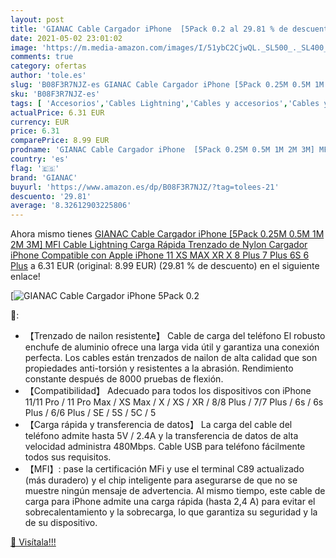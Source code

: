 ```yaml
---
layout: post
title: 'GIANAC Cable Cargador iPhone  [5Pack 0.2 al 29.81 % de descuento'
date: 2021-05-02 23:01:02
image: 'https://m.media-amazon.com/images/I/51ybC2CjwQL._SL500_._SL400_.jpg'
comments: true
category: ofertas
author: 'tole.es'
slug: 'B08F3R7NJZ-es GIANAC Cable Cargador iPhone [5Pack 0.25M 0.5M 1M 2M 3M]...'
sku: 'B08F3R7NJZ-es'
tags: [ 'Accesorios','Cables Lightning','Cables y accesorios','Cables y conectores','Informática','apple','gianac','iphone', ]
actualPrice: 6.31 EUR
currency: EUR
price: 6.31
comparePrice: 8.99 EUR
prodname: 'GIANAC Cable Cargador iPhone  [5Pack 0.25M 0.5M 1M 2M 3M] MFI Cable Lightning Carga Rápida Trenzado de Nylon Cargador iPhone Compatible con Apple iPhone 11 XS MAX XR X 8 Plus 7 Plus 6S 6 Plus'
country: 'es'
flag: '🇪🇸'
brand: 'GIANAC'
buyurl: 'https://www.amazon.es/dp/B08F3R7NJZ/?tag=tolees-21'
descuento: '29.81'
average: '8.32612903225806'
---
```


Ahora mismo tienes [GIANAC Cable Cargador iPhone  [5Pack 0.25M 0.5M 1M 2M 3M] MFI Cable Lightning Carga Rápida Trenzado de Nylon Cargador iPhone Compatible con Apple iPhone 11 XS MAX XR X 8 Plus 7 Plus 6S 6 Plus](https://www.amazon.es/dp/B08F3R7NJZ/?tag=tolees-21) a 6.31 EUR (original: 8.99 EUR) (29.81 %  de descuento) en el siguiente enlace!

[![GIANAC Cable Cargador iPhone  [5Pack 0.2](https://m.media-amazon.com/images/I/51ybC2CjwQL._SL500_._SL400_.jpg)](https://www.amazon.es/dp/B08F3R7NJZ/?tag=tolees-21)

🔎:

- 【Trenzado de nailon resistente】 Cable de carga del teléfono El robusto enchufe de aluminio ofrece una larga vida útil y garantiza una conexión perfecta. Los cables están trenzados de nailon de alta calidad que son propiedades anti-torsión y resistentes a la abrasión. Rendimiento constante después de 8000 pruebas de flexión.
- 【Compatibilidad】 Adecuado para todos los dispositivos con iPhone 11/11 Pro / 11 Pro Max / XS Max / X / XS / XR / 8/8 Plus / 7/7 Plus / 6s / 6s Plus / 6/6 Plus / SE / 5S / 5C / 5
- 【Carga rápida y transferencia de datos】 La carga del cable del teléfono admite hasta 5V / 2.4A y la transferencia de datos de alta velocidad administra 480Mbps. Cable USB para teléfono fácilmente todos sus requisitos.
- 【MFI】: pase la certificación MFi y use el terminal C89 actualizado (más duradero) y el chip inteligente para asegurarse de que no se muestre ningún mensaje de advertencia. Al mismo tiempo, este cable de carga para iPhone admite una carga rápida (hasta 2,4 A) para evitar el sobrecalentamiento y la sobrecarga, lo que garantiza su seguridad y la de su dispositivo.

[🛒 Visítala!!!](https://www.amazon.es/dp/B08F3R7NJZ/?tag=tolees-21)
